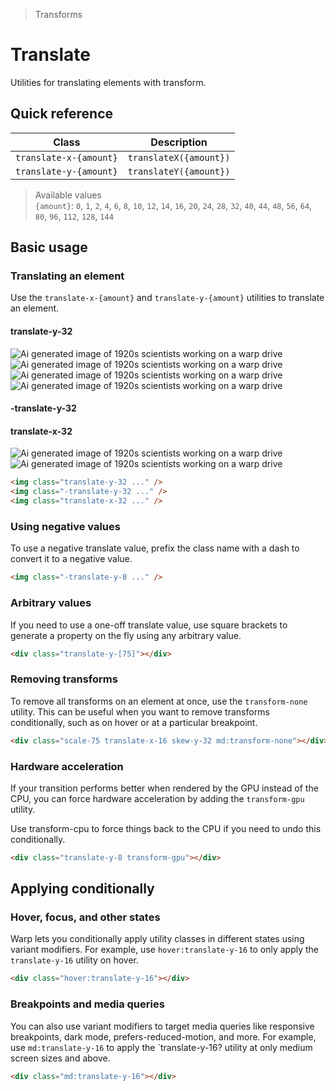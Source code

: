 > Transforms

# Translate

Utilities for translating elements with transform.

## Quick reference

| Class                  | Description            |
|------------------------|------------------------|
| `translate-x-{amount}` | `translateX({amount})` |
| `translate-y-{amount}` | `translateY({amount})` |

> Available values <br />
> `{amount}`: `0`, `1`, `2`, `4`, `6`, `8`, `10`, `12`, `14`, `16`, `20`, `24`, `28`, `32`, `40`, `44`, `48`, `56`, `64`, `80`, `96`, `112`, `128`, `144` <br />

## Basic usage

### Translating an element
Use the `translate-x-{amount}` and `translate-y-{amount}` utilities to translate an element.

<example-container>
  <div class="flex items-center justify-around gap-16 sm:gap-4 flex-wrap py-32">
    <div class="flex flex-col items-center shrink-0">
      <h4 class="ex-heading">translate-y-32</h4>
      <div class="relative">
        <img class="w-128 h-128 object-cover rounded-8 opacity-25" src="/images/20s-scientists.jpg" alt="Ai generated image of 1920s scientists working on a warp drive">
        <img class="absolute inset-0 translate-y-32 w-128 h-128 object-cover ex-box rounded-8 p-0" src="/images/20s-scientists.jpg" alt="Ai generated image of 1920s scientists working on a warp drive">
      </div>
    </div>
    <div class="flex flex-col items-center shrink-0">
      <div class="relative">
        <img class="w-128 h-128 object-cover rounded-8 opacity-25" src="/images/20s-scientists.jpg" alt="Ai generated image of 1920s scientists working on a warp drive">
        <img class="absolute inset-0 -translate-y-32 w-128 h-128 object-cover ex-box rounded-8 p-0" src="/images/20s-scientists.jpg" alt="Ai generated image of 1920s scientists working on a warp drive">
      </div>
      <h4 class="ex-heading mb-0 pt-8">-translate-y-32</h4>
    </div>
    <div class="flex flex-col items-center shrink-0 pr-16">
      <h4 class="ex-heading">translate-x-32</h4>
      <div class="relative">
        <img class="w-128 h-128 object-cover rounded-8 opacity-25" src="/images/20s-scientists.jpg" alt="Ai generated image of 1920s scientists working on a warp drive">
        <img class="absolute inset-0 translate-x-32 w-128 h-128 object-cover ex-box rounded-8 p-0" src="/images/20s-scientists.jpg" alt="Ai generated image of 1920s scientists working on a warp drive">
      </div>
    </div>
  </div>
</example-container>

```html
<img class="translate-y-32 ..." />
<img class="-translate-y-32 ..." />
<img class="translate-x-32 ..." />
```

### Using negative values
To use a negative translate value, prefix the class name with a dash to convert it to a negative value.

```html
<img class="-translate-y-8 ..." />
```

### Arbitrary values
If you need to use a one-off translate value, use square brackets to generate a property on the fly using any arbitrary value.

```html
<div class="translate-y-[75]"></div>
```

### Removing transforms
To remove all transforms on an element at once, use the `transform-none` utility.
This can be useful when you want to remove transforms conditionally, such as on hover or at a particular breakpoint.

```html
<div class="scale-75 translate-x-16 skew-y-32 md:transform-none"></div>
```

### Hardware acceleration
If your transition performs better when rendered by the GPU instead of the CPU, you can force hardware acceleration by adding the `transform-gpu` utility.

Use transform-cpu to force things back to the CPU if you need to undo this conditionally.

```html
<div class="translate-y-8 transform-gpu"></div>
```

## Applying conditionally

### Hover, focus, and other states
Warp lets you conditionally apply utility classes in different states using variant modifiers. For example, use `hover:translate-y-16` to only apply the `translate-y-16` utility on hover.

```html
<div class="hover:translate-y-16"></div>
```

### Breakpoints and media queries
You can also use variant modifiers to target media queries like responsive breakpoints, dark mode, prefers-reduced-motion, and more. For example, use `md:translate-y-16` to apply the `translate-y-16? utility at only medium screen sizes and above.

```html
<div class="md:translate-y-16"></div>
```
